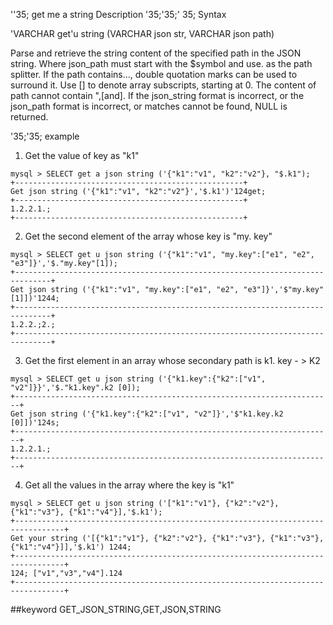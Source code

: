 ''35; get me a string
Description
'35;'35;' 35; Syntax

'VARCHAR get'u string (VARCHAR json str, VARCHAR json path)


Parse and retrieve the string content of the specified path in the JSON string.
Where json_path must start with the $symbol and use. as the path splitter. If the path contains..., double quotation marks can be used to surround it.
Use [] to denote array subscripts, starting at 0.
The content of path cannot contain ",[and].
If the json_string format is incorrect, or the json_path format is incorrect, or matches cannot be found, NULL is returned.

'35;'35; example

1. Get the value of key as "k1"

```
mysql > SELECT get a json string ('{"k1":"v1", "k2":"v2"}, "$.k1");
+---------------------------------------------------+
Get json string ('{"k1":"v1", "k2":"v2"}','$.k1')'124get;
+---------------------------------------------------+
1.2.2.1.;
+---------------------------------------------------+
```

2. Get the second element of the array whose key is "my. key"

```
mysql > SELECT get u json string ('{"k1":"v1", "my.key":["e1", "e2", "e3"]}','$."my.key"[1]);
+------------------------------------------------------------------------------+
Get json string ('{"k1":"v1", "my.key":["e1", "e2", "e3"]}','$"my.key"[1]])'1244;
+------------------------------------------------------------------------------+
1.2.2.;2.;
+------------------------------------------------------------------------------+
```

3. Get the first element in an array whose secondary path is k1. key - > K2
```
mysql > SELECT get u json string ('{"k1.key":{"k2":["v1", "v2"]}}','$."k1.key".k2 [0]);
+-----------------------------------------------------------------------+
Get json string ('{"k1.key":{"k2":["v1", "v2"]}','$"k1.key.k2 [0]])'124s;
+-----------------------------------------------------------------------+
1.2.2.1.;
+-----------------------------------------------------------------------+
```

4. Get all the values in the array where the key is "k1"
```
mysql > SELECT get u json string ('["k1":"v1"}, {"k2":"v2"}, {"k1":"v3"}, {"k1":"v4"}],'$.k1');
+---------------------------------------------------------------------------------+
Get your string ('[{"k1":"v1"}, {"k2":"v2"}, {"k1":"v3"}, {"k1":"v3"}, {"k1":"v4"}]],'$.k1') 1244;
+---------------------------------------------------------------------------------+
124; ["v1","v3","v4"].124
+---------------------------------------------------------------------------------+
```
##keyword
GET_JSON_STRING,GET,JSON,STRING
